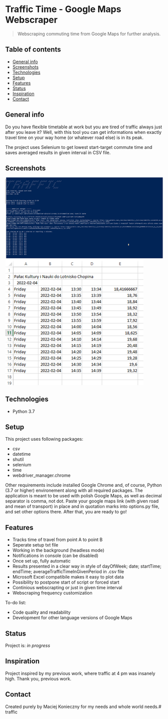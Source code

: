 # Traffic Time - Google Maps Webscraper
> Webscraping commuting time from Google Maps for further analysis.

## Table of contents
* [General info](#general-info)
* [Screenshots](#screenshots)
* [Technologies](#technologies)
* [Setup](#setup)
* [Features](#features)
* [Status](#status)
* [Inspiration](#inspiration)
* [Contact](#contact)

## General info
Do you have flexible timetable at work but you are tired of traffic always just after you leave it? Well, with this tool you can get informations when exactly travel time on your way home (or whatever road else) is in its peak.

The project uses Selenium to get lowest start-target commute time and saves averaged results in given interval in CSV file.

## Screenshots
![Example screenshot](./img/screenshot_working.png)
![Example screenshot](./img/screenshot_result.png)

## Technologies
* Python 3.7

## Setup
This project uses following packages:
* csv
* datetime
* shutil
* selenium
* time
* webdriver_manager.chrome

Other requirements include installed Google Chrome and, of course, Python (3.7 or higher) environement along with all required packages.
The application is meant to be used with polish Google Maps, as well as decimal separator is comma, not dot.
Paste your google maps link (with given road and mean of transport) in place and in quotation marks into options.py file, and set other options there. After that, you are ready to go!

## Features
* Tracks time of travel from point A to point B
* Seperate setup txt file
* Working in the background (headless mode)
* Notifications in console (can be disabled)
* Once set up, fully automatic
* Results presented in a clear way in style of dayOfWeek; date; startTime; endTime; averageTrafficTimeInGivenPeriod in .csv file
* Microsoft Excel compatibile makes it easy to plot data
* Possibility to postpone start of script or forced start
* Continious webscrapting or just in given time interval
* Webscraping frequency customization

To-do list:
* Code quality and readability
* Development for other language versions of Google Maps

## Status
Project is: _in progress_

## Inspiration
Project inspired by my previous work, where traffic at 4 pm was insanely high. Thank you, previous work.

## Contact
Created purely by Maciej Konieczny for my needs and whole world needs.# traffic
